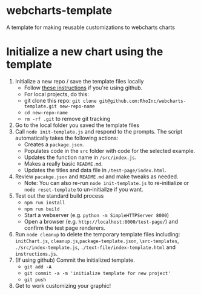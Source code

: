 # webcharts-template
A template for making reusable customizations to webcharts charts

# Initialize a new chart using the template
1. Initialize a new repo / save the template files locally
    - Follow [these instructions](https://help.github.com/en/github/creating-cloning-and-archiving-repositories/creating-a-repository-from-a-template) if you're using github.
    - For local projects, do this:
     - git clone this repo: `git clone git@github.com:RhoInc/webcharts-template.git new-repo-name`
     - `cd new-repo-name`
     - `rm -rf .git` to remove git tracking
2. Go to the local folder you saved the template files
3. Call `node init-template.js` and respond to the prompts. The script automatically takes the following actions: 
    - Creates a `package.json`.
    - Populates code in the `src` folder with code for the selected example.
    - Updates the function name in `/src/index.js`.
    - Makes a really basic `README.md`.
    - Updates the titles and data file in `/test-page/index.html`.
4. Review `pacakge.json` and `README.md` and make tweaks as needed. 
    - Note: You can also re-run `node init-template.js` to re-initialize or `node reset-template` to un-initiailze if you want. 
5. Test out the standard build process
    - `npm run install`
    - `npm run build`
    - Start a webserver (e.g. `python -m SimpleHTTPServer 8000`) 
    - Open a browser (e.g. `http://localhost:8000/test-page/`) and confirm the test page renderers.
6. Run `node cleanup` to delete the temporary template files including: `initChart.js`, `cleanup.js`,`package-template.json`, `\src-templates`, `./src/index-template.js`, `./text-file/index-template.html` and `instructions.js`.
7. (If using github) Commit the initialized template. 
    - `git add -A` 
    - `git commit -a -m 'initialize template for new project'`
    - `git push`
8. Get to work customizing your graphic!
